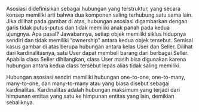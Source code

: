 Asosiasi didefinisikan sebagai hubungan yang terstruktur, yang secara konsep memiliki arti bahwa dua komponen saling terhubung satu sama lain. Jika dilihat pada gambar di atas, hubungan asosiasi digambarkan dengan garis tidak putus-putus dan tidak memiliki anak panah pada kedua ujungnya. Apa pasal? Jawabannya, setiap objek memiliki siklus hidupnya sendiri dan tidak memiliki “ownership” antara kedua objek tersebut. Semisal kasus gambar di atas berupa hubungan antara kelas User dan Seller. Dilihat dari kardinalitasnya, satu User dapat membeli barang dari berbagai Seller. Apabila class Seller dihilangkan, class User masih bisa digunakan karena hubungan antara kedua class tersebut lepas alias tidak saling memiliki.

Hubungan asosiasi sendiri memiliki hubungan one-to-one, one-to-many, many-to-one, dan many-to-many atau yang biasa disebut sebagai kardinalitas. Kardinalitas adalah hubungan maksimum yang terjadi dari himpunan entitas yang satu ke himpunan entitas yang lain, demikian sebaliknya.
